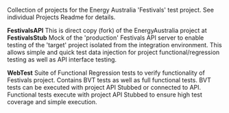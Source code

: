 Collection of projects for the Energy Australia 'Festivals' test project.  See individual Projects Readme for details.

**FestivalsAPI**
This is direct copy (fork) of the EnergyAustralia project at 
**FestivalsStub**
Mock of the 'production' Festivals API server to enable testing of the 'target' project isolated from the integration environment.  This allows simple and quick test data injection for project functional/regression testing as well as API interface testing.

**WebTest**
Suite of Functional Regression tests to verify functionality of Festivals project.  Contains BVT tests as well as full functional tests.
BVT tests can be executed with project API Stubbed or connected to API.
Functional tests execute with project API Stubbed to ensure high test coverage and simple execution.
